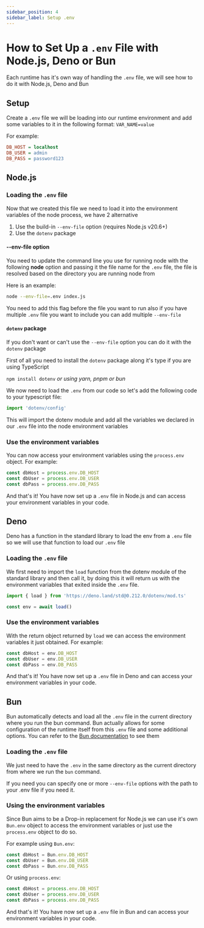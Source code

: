```yaml
---
sidebar_position: 4
sidebar_label: Setup .env
---
```


# How to Set Up a `.env` File with Node.js, Deno or Bun

Each runtime has it's own way of handling the `.env` file, we will see how to do it with Node.js, Deno and Bun

## Setup

Create a `.env` file we will be loading into our runtime environment and add some variables to it in the following format: `VAR_NAME=value`

For example:

```ini
DB_HOST = localhost
DB_USER = admin
DB_PASS = password123
```

## Node.js

### Loading the `.env` file

Now that we created this file we need to load it into the environment variables of the node process, we have 2 alternative

1. Use the build-in `--env-file` option (requires Node.js v20.6+)
1. Use the `dotenv` package

#### --env-file option

You need to update the command line you use for running node with the following **node** option and passing it the file name for the `.env` file, the file is resolved based on the directory you are running node from

Here is an example:

```sh
node --env-file=.env index.js
```

You need to add this flag before the file you want to run also if you have multiple `.env` file you want to include you can add multiple `--env-file`

#### `dotenv` package

If you don't want or can't use the `--env-file` option you can do it with the `dotenv` package

First of all you need to install the `dotenv` package along it's type if you are using TypeScript

`npm install dotenv`
_or using yarn, pnpm or bun_

We now need to load the `.env` from our code so let's add the following code to your typescript file:

```ts
import 'dotenv/config'
```

This will import the dotenv module and add all the variables we declared in our `.env` file into the node environment variables

### Use the environment variables

You can now access your environment variables using the `process.env` object. For example:

```ts
const dbHost = process.env.DB_HOST
const dbUser = process.env.DB_USER
const dbPass = process.env.DB_PASS
```

And that's it! You have now set up a `.env` file in Node.js and can access your environment variables in your code.

## Deno

Deno has a function in the standard library to load the env from a `.env` file so we will use that function to load our `.env` file

### Loading the `.env` file

We first need to import the `load` function from the dotenv module of the standard library and then call it, by doing this it will return us with the environment variables that exited inside the `.env` file.

```ts
import { load } from 'https://deno.land/std@0.212.0/dotenv/mod.ts'

const env = await load()
```

### Use the environment variables

With the return object returned by `load` we can access the environment variables it just obtained. For example:

```ts
const dbHost = env.DB_HOST
const dbUser = env.DB_USER
const dbPass = env.DB_PASS
```

And that's it! You have now set up a `.env` file in Deno and can access your environment variables in your code.

## Bun

Bun automatically detects and load all the `.env` file in the current directory where you run the bun command. Bun actually allows for some configuration of the runtime itself from this `.env` file and some additional options. You can refer to the [Bun documentation](https://bun.sh/docs/runtime/env) to see them

### Loading the `.env` file

We just need to have the `.env` in the same directory as the current directory from where we run the `bun` command.

If you need you can specify one or more `--env-file` options with the path to your .env file if you need it.

### Using the environment variables

Since Bun aims to be a Drop-in replacement for Node.js we can use it's own `Bun.env` object to access the environment variables or just use the `process.env` object to do so.

For example using `Bun.env`:

```ts
const dbHost = Bun.env.DB_HOST
const dbUser = Bun.env.DB_USER
const dbPass = Bun.env.DB_PASS
```

Or using `process.env`:

```ts
const dbHost = process.env.DB_HOST
const dbUser = process.env.DB_USER
const dbPass = process.env.DB_PASS
```

And that's it! You have now set up a `.env` file in Bun and can access your environment variables in your code.
